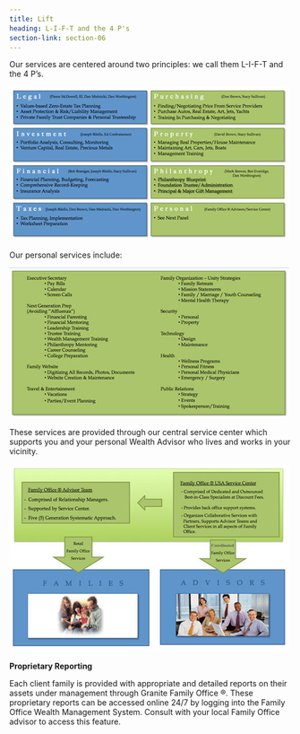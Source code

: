 ```yaml
---
title: Lift
heading: L-I-F-T and the 4 P's
section-link: section-06
---
```

<p>Our services are centered around two principles:  we call them L-I-F-T and the 4 P’s.</p>
				
<p><img src="/assets/images/lift_image1.png" class="img-responsive " /></p>

<p>Our personal services include:</p>

<p><img src="/assets/images/lift_image2.png" class="img-responsive " /></p>

<p>These services are provided through our central service center which supports you and your personal Wealth Advisor who lives and works in your vicinity.</p>

<p><img src="/assets/images/lift_image3.png" class="img-responsive " /></p>

<p><b>Proprietary Reporting</b></p>

<p>Each client family is provided with appropriate and detailed reports on their assets under management through Granite Family Office ®.  These proprietary reports can be accessed online 24/7 by logging into the Family Office Wealth Management System.  Consult with your local Family Office advisor to access this feature.</p>


